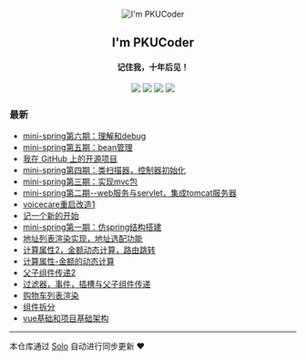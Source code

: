 <p align="center"><img alt="I'm PKUCoder" src="https://static.b3log.org/images/brand/solo-32.png"></p><h2 align="center">
I'm PKUCoder
</h2>

<h4 align="center">记住我，十年后见！</h4>
<p align="center"><a title="I'm PKUCoder" target="_blank" href="https://github.com/ChenforCode/solo-blog"><img src="https://img.shields.io/github/last-commit/ChenforCode/solo-blog.svg?style=flat-square&color=FF9900"></a>
<a title="GitHub repo size in bytes" target="_blank" href="https://github.com/ChenforCode/solo-blog"><img src="https://img.shields.io/github/repo-size/ChenforCode/solo-blog.svg?style=flat-square"></a>
<a title="Solo Version" target="_blank" href="https://github.com/b3log/solo/releases"><img src="https://img.shields.io/badge/solo-3.6.5-f1e05a.svg?style=flat-square&color=blueviolet"></a>
<a title="Hits" target="_blank" href="https://github.com/b3log/hits"><img src="https://hits.b3log.org/ChenforCode/solo-blog.svg"></a></p>

### 最新

* [mini-spring第六期：理解和debug](http://www.chenforcode.cn/articles/2019/11/08/1573168779164.html)
* [mini-spring第五期：bean管理](http://www.chenforcode.cn/articles/2019/11/08/1573143927961.html)
* [我在 GitHub 上的开源项目](http://www.chenforcode.cn/my-github-repos)
* [mini-spring第四期：类扫描器，控制器初始化](http://www.chenforcode.cn/articles/2019/11/05/1572884925888.html)
* [mini-spring第三期：实现mvc包](http://www.chenforcode.cn/articles/2019/11/04/1572882363994.html)
* [mini-spring第二期--web服务与servlet，集成tomcat服务器](http://www.chenforcode.cn/articles/2019/11/04/1572880564685.html)
* [voicecare重启改造1](http://www.chenforcode.cn/articles/2019/11/03/1572773933138.html)
* [记一个新的开始](http://www.chenforcode.cn/articles/2019/10/31/1572517891466.html)
* [mini-spring第一期：仿spring结构搭建](http://www.chenforcode.cn/articles/2019/10/30/1572431516565.html)
* [地址列表渲染实现，地址选配功能](http://www.chenforcode.cn/articles/2019/10/28/1572273859120.html)
* [计算属性2，金额动态计算，路由跳转](http://www.chenforcode.cn/articles/2019/10/28/1572229031253.html)
* [计算属性-金额的动态计算](http://www.chenforcode.cn/articles/2019/10/27/1572190241349.html)
* [父子组件传递2](http://www.chenforcode.cn/articles/2019/10/26/1572096302288.html)
* [过滤器，事件，插槽与父子组件传递](http://www.chenforcode.cn/articles/2019/10/26/1572070300619.html)
* [购物车列表渲染](http://www.chenforcode.cn/articles/2019/10/25/1572013318403.html)
* [组件拆分](http://www.chenforcode.cn/articles/2019/10/25/1571981151377.html)
* [vue基础和项目基础架构](http://www.chenforcode.cn/articles/2019/10/24/1571917762708.html)



---

本仓库通过 [Solo](https://github.com/b3log/solo) 自动进行同步更新 ❤️ 